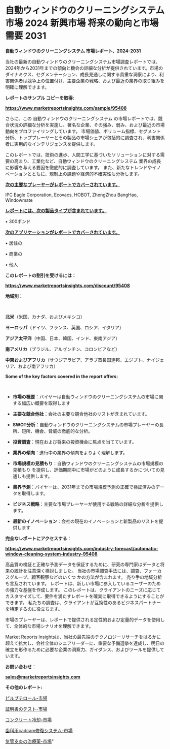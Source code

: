 # 自動ウィンドウのクリーニングシステム 市場 2024 新興市場 将来の動向と市場需要 2031

<strong>自動ウィンドウのクリーニングシステム 市場レポート、2024-2031</strong>

当社の最新の自動ウィンドウのクリーニングシステム市場調査レポートでは、2024年から2031年までの傾向と機会の詳細な分析が提供されています。市場のダイナミクス、セグメンテーション、成長見通しに関する貴重な洞察により、利害関係者は競争上の位置付け、主要企業の戦略、および最近の業界の取り組みを明確に理解できます。



<strong>レポートのサンプル コピーを取得:</strong> <a href=https://www.marketreportsinsights.com/sample/95408>

<strong><u>https://www.marketreportsinsights.com/sample/95408</u></strong></a>

さらに、この 自動ウィンドウのクリーニングシステム の市場レポートでは、競合状況の詳細な分析を実施し、著名な企業、その強み、弱み、および最近の市場動向をプロファイリングしています。 市場価値、ボリューム指標、セグメント分析、トッププレーヤーとその製品の市場シェアが包括的に調査され、利害関係者に実用的なインテリジェンスを提供します。

このレポートでは、技術の進歩、人間工学に基づいたソリューションに対する需要の高まり、工業化など、自動ウィンドウのクリーニングシステム 業界の成長に影響を与える要因を徹底的に調査しています。 また、新たなトレンドやイノベーションとともに、規制上の課題や経済的不確実性も分析します。



<strong><u>次の主要なプレーヤーがレポートでカバーされています。</u></strong>

IPC Eagle Corporation, Ecovacs, HOBOT, ZhengZhou BangHao, Windowmate



<strong><u><b>レポートには、次の製品タイプが含まれています。</b></u></strong>

• 300ポンド



<strong><u><b>次のアプリケーションがレポートでカバーされています。</b></u></strong>

• 居住の

• 商業の

• 他人



<strong><b>このレポートの割引を受けるには：</b></strong>

<a href=https://www.marketreportsinsights.com/discount/95408>

<strong><u>https://www.marketreportsinsights.com/discount/95408</u></strong></a>



<strong>地域別：</strong>

<strong> </strong>



<strong>北米</strong>（米国、カナダ、およびメキシコ）



<strong>ヨーロッパ</strong>（ドイツ、フランス、英国、ロシア、イタリア）



<strong>アジア太平洋</strong>（中国、日本、韓国、インド、東南アジア）



<strong>南アメリカ</strong>（ブラジル、アルゼンチン、コロンビアなど）



<strong>中東およびアフリカ</strong>（サウジアラビア、アラブ首長国連邦、エジプト、ナイジェリア、および南アフリカ）



<strong>Some of the key factors covered in the report offers:</strong>

<strong> </strong>
<ul>
  <li>

<strong>市場の概要</strong>：バイヤーは自動ウィンドウのクリーニングシステムの市場に関する幅広い概要を取得します</li>
  <li>

<strong>主要な競合他社</strong>：会社の主要な競合他社のリストが含まれています。</li>
  <li>

<strong>SWOT分析</strong>：自動ウィンドウのクリーニングシステムの市場プレーヤーの長所、短所、機会、脅威の徹底的な分析。</li>
  <li>

<strong>投資調査</strong>：現在および将来の投資機会に焦点を当てています。</li>
  <li>

<strong>業界の傾向</strong>：進行中の業界の傾向をよりよく理解します。</li>
  <li>

<strong>市場規模の見積もり</strong>：自動ウィンドウのクリーニングシステムの市場規模の見積もり を提供し、評価期間中に市場がどのように成長するかについての見通しも提供します。</li>
  <li>

<strong>業界予測</strong>：バイヤーは、2031年までの市場規模予測の正確で検証済みのデータを取得します。</li>
  <li>

<strong>ビジネス戦略</strong>：主要な市場プレーヤーが使用する戦略の詳細な分析を提供します。</li>
  <li>

<strong>最新のイノベーション</strong>：会社の現在のイノベーションと新製品のリストを提供します</li>
</ul>


<strong>完全なレポートにアクセスする</strong>：

<a href=https://www.marketreportsinsights.com/industry-forecast/automatic-window-cleaning-system-industry-95408>

<strong><u>https://www.marketreportsinsights.com/industry-forecast/automatic-window-cleaning-system-industry-95408</u></strong></a>

高品質の検証と正確な予測データを保証するために、研究の専門家はデータと将来の統計を注意深く検討しました。 当社の市場調査手法には、調査、フォーカスグループ、顧客観察などのいくつ かの方法が含まれます。 売り手の地域分析も言及されています。 レポートは、新しい市場に参入しているユーザーのための強力な基盤を作成します。 このレポートは、クライアントのニーズに応じてカスタマイズして、要件を満たすレポートを確実に取得できるようにすることができます。 私たちの調査は、クライアントが互換性のあるビジネスパートナーを特定するのに役立ちます。

市場のプレーヤーは、レポートで提供される定性的および定量的データを使用して、全体的な市場シナリオを理解できます。

Market Reports Insightsは、当社の最先端のテクノロジーリサーチをはるかに超えて拡大し、会社全体のシニアリーダーに、重要な予備選挙を達成し、明日の確立を形作るために必要な企業の洞察力、ガイダンス、およびツールを提供しています。



<strong><b>お問い合わせ</b></strong>：

<a href=mailto:sales@marketreportsinsights.com>

<strong><u>sales@marketreportsinsights.com</u></strong></a>



<strong>その他のレポート:</strong>

<a href=https://www.linkedin.com/pulse/ピルブテロール-市場-2023-新興市場-将来の動向と市場需要-2030-lurcf/>ピルブテロール-市場</a>

<a href=https://www.linkedin.com/pulse/証明書のテスト-市場-2023-年のダイナミクスとビジネストレンド-2030-zpbnf/>証明書のテスト-市場</a>

<a href=https://www.linkedin.com/pulse/コンクリート冷却-市場-2023-swot-分析と成長率-2030-analytics-achievers-24-analysis-6q0af/>コンクリート冷却-市場</a>

<a href=https://www.linkedin.com/pulse/歯科用cadcam修復システム-市場-2023-swot-分析と最新イノベーション-ykdpf/>歯科用cadcam修復システム-市場</a>

<a href=https://www.linkedin.com/pulse/気管支炎の治療薬-市場-2023-swot-分析と最新イノベーション-oz9rf/>気管支炎の治療薬-市場</a>"
